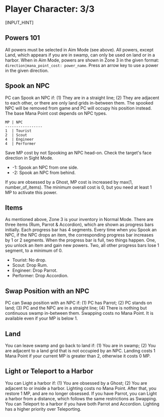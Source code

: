 # Player Character: 3/3

[INPUT_HINT]

## Powers 101

All powers must be selected in Aim Mode (see above). All powers, except Land, which appears if you are in swamp, can only be used on land or in a harbor. When in Aim Mode, powers are shown in Zone 3 in the given format: `direction|mana_point_cost: power_name`. Press an arrow key to use a power in the given direction.

## Spook an NPC

PC can Spook an NPC if: (1) They are in a straight line; (2) They are adjacent to each other, or there are only land grids in-between them. The spooked NPC will be removed from game and PC will occupy his position instead. The base Mana Point cost depends on NPC types.

    MP | NPC
    -----------------
    1  | Tourist
    2  | Scout
    4  | Engineer
    4  | Performer

Save MP cost by not Spooking an NPC head-on. Check the target's face direction in Sight Mode.

* -1: Spook an NPC from one side.
* -2: Spook an NPC from behind.

If you are obsessed by a Ghost, MP cost is increased by max(1, number_of_items). The minimum overall cost is 0, but you need at least 1 MP to activate this power.

## Items

As mentioned above, Zone 3 is your inventory in Normal Mode. There are three items (Rum, Parrot & Accordion), which are shown as progress bars initially. Each progress bar has 4 segments. Every time when you Spook an NPC, if the NPC drops an item, the corresponding progress bar increases by 1 or 2 segments. When the progress bar is full, two things happen. One, you unlock an item and gain new powers. Two, all other progress bars lose 1 segment, to a minimum of 0.

* Tourist: No drop.
* Scout: Drop Rum.
* Engineer: Drop Parrot.
* Performer: Drop Accordion.

## Swap Position with an NPC

PC can Swap position with an NPC if: (1) PC has Parrot; (2) PC stands on land; (3) PC and the NPC are in a straight line; (4) There is nothing but continuous swamp in-between them. Swapping costs no Mana Point. It is available even if your MP is below 1.

## Land

You can leave swamp and go back to land if: (1) You are in swamp; (2) You are adjacent to a land grid that is not occupied by an NPC. Landing costs 1 Mana Point if your current MP is greater than 2, otherwise it costs 0 MP.

## Light or Teleport to a Harbor

You can Light a harbor if: (1) You are obsessed by a Ghost; (2) You are adjacent to or inside a harbor. Lighting costs no Mana Point. After that, you restore 1 MP, and are no longer obsessed. If you have Parrot, you can Light a harbor from a distance, which follows the same restrictions as Swapping. You can Teleport to a harbor if you have both Parrot and Accordion. Lighting has a higher priority over Teleporting.
